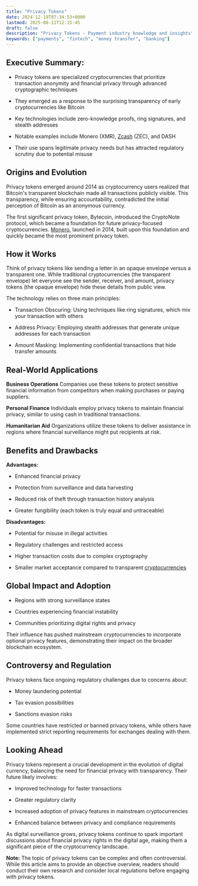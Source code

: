 ```yaml
---
title: "Privacy Tokens"
date: 2024-12-19T07:34:53+0000
lastmod: 2025-08-11T12:15:45
draft: false
description: "Privacy Tokens - Payment industry knowledge and insights"
keywords: ["payments", "fintech", "money transfer", "banking"]
---
```


## **Executive Summary:**

- Privacy tokens are specialized cryptocurrencies that prioritize transaction anonymity and financial privacy through advanced cryptographic techniques

- They emerged as a response to the surprising transparency of early cryptocurrencies like Bitcoin

- Key technologies include zero-knowledge proofs, ring signatures, and stealth addresses

- Notable examples include Monero (XMR), [Zcash](https://faisalkhanllc.xyz/resources/payments-wiki/z/zcash/) (ZEC), and DASH

- Their use spans legitimate privacy needs but has attracted regulatory scrutiny due to potential misuse

## Origins and Evolution

Privacy tokens emerged around 2014 as cryptocurrency users realized that Bitcoin's transparent blockchain made all transactions publicly visible. This transparency, while ensuring accountability, contradicted the initial perception of Bitcoin as an anonymous currency.

The first significant privacy token, Bytecoin, introduced the CryptoNote protocol, which became a foundation for future privacy-focused cryptocurrencies. [Monero](https://faisalkhanllc.xyz/resources/payments-wiki/m/monero/), launched in 2014, built upon this foundation and quickly became the most prominent privacy token.

## How it Works

Think of privacy tokens like sending a letter in an opaque envelope versus a transparent one. While traditional cryptocurrencies (the transparent envelope) let everyone see the sender, receiver, and amount, privacy tokens (the opaque envelope) hide these details from public view.

The technology relies on three main principles:

- Transaction Obscuring: Using techniques like ring signatures, which mix your transaction with others

- Address Privacy: Employing stealth addresses that generate unique addresses for each transaction

- Amount Masking: Implementing confidential transactions that hide transfer amounts

## Real-World Applications

**Business Operations** Companies use these tokens to protect sensitive financial information from competitors when making purchases or paying suppliers.

**Personal Finance** Individuals employ privacy tokens to maintain financial privacy, similar to using cash in traditional transactions.

**Humanitarian Aid** Organizations utilize these tokens to deliver assistance in regions where financial surveillance might put recipients at risk.

## Benefits and Drawbacks

**Advantages:**

- Enhanced financial privacy

- Protection from surveillance and data harvesting

- Reduced risk of theft through transaction history analysis

- Greater fungibility (each token is truly equal and untraceable)

**Disadvantages:**

- Potential for misuse in illegal activities

- Regulatory challenges and restricted access

- Higher transaction costs due to complex cryptography

- Smaller market acceptance compared to transparent [cryptocurrencies](https://faisalkhanllc.xyz/resources/payments-wiki/c/cryptocurrency/)

## Global Impact and Adoption

- Regions with strong surveillance states

- Countries experiencing financial instability

- Communities prioritizing digital rights and privacy

Their influence has pushed mainstream cryptocurrencies to incorporate optional privacy features, demonstrating their impact on the broader blockchain ecosystem.

## Controversy and Regulation

Privacy tokens face ongoing regulatory challenges due to concerns about:

- Money laundering potential

- Tax evasion possibilities

- Sanctions evasion risks

Some countries have restricted or banned privacy tokens, while others have implemented strict reporting requirements for exchanges dealing with them.

## Looking Ahead

Privacy tokens represent a crucial development in the evolution of digital currency, balancing the need for financial privacy with transparency. Their future likely involves:

- Improved technology for faster transactions

- Greater regulatory clarity

- Increased adoption of privacy features in mainstream cryptocurrencies

- Enhanced balance between privacy and compliance requirements

As digital surveillance grows, privacy tokens continue to spark important discussions about financial privacy rights in the digital age, making them a significant piece of the cryptocurrency landscape.

**Note:** The topic of privacy tokens can be complex and often controversial. While this article aims to provide an objective overview, readers should conduct their own research and consider local regulations before engaging with privacy tokens.